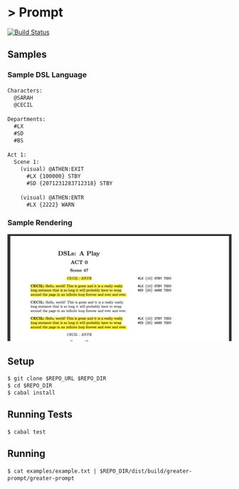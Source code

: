 \> Prompt
=========

[![Build Status](https://travis-ci.org/rwoll-hmc/project.svg?branch=master)](https://travis-ci.org/rwoll-hmc/project)

## Samples

### Sample DSL Language

```
Characters:
  @SARAH
  @CECIL

Departments:
  #LX
  #SD
  #BS

Act 1:
  Scene 1:
    (visual) @ATHEN:EXIT
      #LX {100000} STBY
      #SD {2071231283712318} STBY

    (visual) @ATHEN:ENTR
      #LX {2222} WARN
```
### Sample Rendering

![example](/exampleRendering.png)

## Setup

```
$ git clone $REPO_URL $REPO_DIR
$ cd $REPO_DIR
$ cabal install
```

## Running Tests

```
$ cabal test
```

## Running

```
$ cat examples/example.txt | $REPO_DIR/dist/build/greater-prompt/greater-prompt 
```

